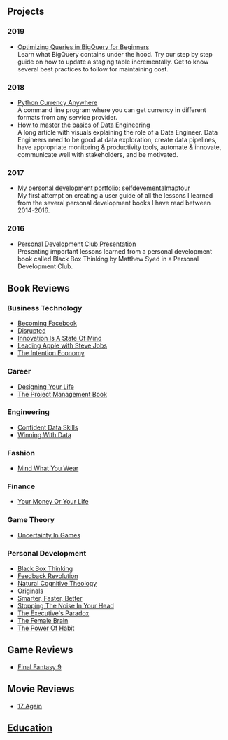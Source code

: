 ## Projects

### 2019
* [Optimizing Queries in BigQuery for Beginners](https://medium.com/@SoftDevLife/optimising-queries-in-bigquery-for-beginners-971be491f1de)
<br> Learn what BigQuery contains under the hood. Try our step by step guide on how to update a staging table incrementally. Get to know several best practices to follow for maintaining cost.

### 2018
* [Python Currency Anywhere](https://github.com/asokratis/python-currency-anywhere) 
<br>A command line program where you can get currency in different formats from any service provider.
* [How to master the basics of Data Engineering](https://medium.com/@SoftDevLife/how-to-master-the-basics-of-data-engineering-7a16244dd148)
<br>A long article with visuals explaining the role of a Data Engineer. Data Engineers need to be good at data exploration, create data pipelines, have appropriate monitoring & productivity tools, automate & innovate, communicate well with stakeholders, and be motivated.

### 2017
* [My personal development portfolio: selfdevementalmaptour](https://github.com/softdevlife/contributed_articles/tree/master/selfdevboostermentalmaptour)
<br>My first attempt on creating a user guide of all the lessons I learned from the several personal development books I have read between 2014-2016.

### 2016
* [Personal Development Club Presentation](https://www.youtube.com/watch?v=dmAF5MTUgR4)
<br>Presenting important lessons learned from a personal development book called Black Box Thinking by Matthew Syed in a Personal Development Club.

## Book Reviews

### Business Technology
* [Becoming Facebook](https://github.com/softdevlife/contributed_articles/blob/master/book_reviews/becoming_facebook.md)
* [Disrupted](https://github.com/softdevlife/contributed_articles/blob/master/book_reviews/disruptedmisadventure.md)
* [Innovation Is A State Of Mind](https://github.com/softdevlife/contributed_articles/blob/master/book_reviews/innovation_state_mind.md)
* [Leading Apple with Steve Jobs](https://github.com/softdevlife/contributed_articles/blob/master/book_reviews/leading_apple_with_steve_jobs.md)
* [The Intention Economy](https://github.com/softdevlife/contributed_articles/blob/master/book_reviews/the_intention_economy.md)

### Career
* [Designing Your Life](https://github.com/softdevlife/contributed_articles/blob/master/book_reviews/designing_your_life.md)
* [The Project Management Book](https://github.com/softdevlife/contributed_articles/blob/master/book_reviews/project_management_book.md)

### Engineering
* [Confident Data Skills](https://github.com/softdevlife/contributed_articles/blob/master/book_reviews/confident_data_skills.md)
* [Winning With Data](https://github.com/softdevlife/contributed_articles/blob/master/book_reviews/winning_with_data.md)

### Fashion
* [Mind What You Wear](https://github.com/softdevlife/contributed_articles/blob/master/book_reviews/mind_what_you_wear.md)

### Finance
* [Your Money Or Your Life](https://github.com/softdevlife/contributed_articles/blob/master/book_reviews/your_money_or_your_life.md)

### Game Theory
* [Uncertainty In Games](https://github.com/softdevlife/contributed_articles/blob/master/book_reviews/uncertainty_in_games.md)

### Personal Development
* [Black Box Thinking](https://github.com/softdevlife/contributed_articles/blob/master/book_reviews/black_box_thinking.md)
* [Feedback Revolution](https://github.com/softdevlife/contributed_articles/blob/master/book_reviews/feedback_revolution.md)
* [Natural Cognitive Theology](https://github.com/softdevlife/contributed_articles/blob/master/book_reviews/natural_cognitive_theology.md)
* [Originals](https://github.com/softdevlife/contributed_articles/blob/master/book_reviews/originals.md)
* [Smarter, Faster, Better](https://github.com/softdevlife/contributed_articles/blob/master/book_reviews/smarter_faster_better.md)
* [Stopping The Noise In Your Head](https://github.com/softdevlife/contributed_articles/blob/master/book_reviews/stoppingthenoiseinyourhead.md)
* [The Executive's Paradox](https://github.com/softdevlife/contributed_articles/blob/master/book_reviews/the_executives_paradox.md)
* [The Female Brain](https://github.com/softdevlife/contributed_articles/blob/master/book_reviews/the_female_brain.md)
* [The Power Of Habit](https://github.com/softdevlife/contributed_articles/blob/master/book_reviews/the_power_of_habit.md)

## Game Reviews

* [Final Fantasy 9](https://medium.com/@SoftDevLife/final-fantasy-9-still-the-best-game-to-learn-more-about-our-self-c5b20d79489d)

## Movie Reviews

* [17 Again](https://github.com/softdevlife/contributed_articles/blob/master/movies/17again.md)

## [Education](https://github.com/softdevlife/contributed_articles/blob/master/education/README.md)

